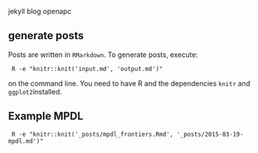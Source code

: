 jekyll blog openapc

## generate posts

Posts are written in `RMarkdown`. To generate posts, execute:

```
 R -e "knitr::knit('input.md', 'output.md')"
 ```

on the command line. You need to have R and the dependencies `knitr` and `ggplot2`installed.

## Example MPDL

```
 R -e "knitr::knit('_posts/mpdl_frontiers.Rmd', '_posts/2015-03-19-mpdl.md')"
```
